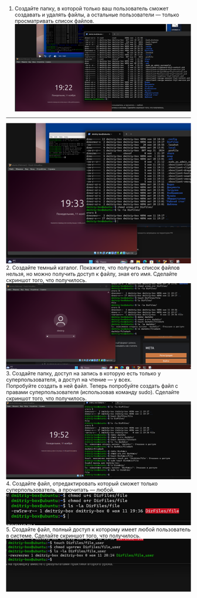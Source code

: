 1. Создайте папку, в которой только ваш пользователь сможет создавать и удалять файлы, а остальные пользователи — только просматривать список файлов.
 ![Picture](Picture/LinuxMKdir.png)
---
![Picture](Picture/LinuxChmod.png)
2. Создайте темный каталог. Покажите, что получить список файлов нельзя, но можно получить доступ к файлу, зная его имя. Сделайте скриншот того, что получилось.
   ![Picture](Picture/LunuxDarkDir.png)
3. Создайте папку, доступ на запись в которую есть только у суперпользователя, а доступ на чтение — у всех. <br> Попробуйте создать в ней файл. Теперь попробуйте создать файл с правами суперпользователя (использовав команду sudo). Сделайте скриншот того, что получилось.
   ![Picture](Picture/LinuxSudoChmod.png)
4. Создайте файл, отредактировать который сможет только суперпользователь, а прочитать — любой.
   ![Picture](Picture/linuxChmodFile.png)
5. Создайте файл, полный доступ к которому имеет любой пользователь в системе. Сделайте скриншот того, что получилось.
   ![Picture](Picture/LinuxAllUser.png)